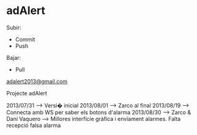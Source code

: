 adAlert
=======

Subir:
- Commit
- Push

Bajar:
- Pull

adalert2013@gmail.com

Projecte adAlert

2013/07/31 --> Versi� inicial
2013/08/01 --> Zarco al final
2013/08/19 --> Connecta amb WS per saber els botons d'alarma
2013/08/30 --> Zarco & Dani Vaquero --> Millores interfície gràfica i enviament alarmes. Falta recepció falsa alarma
